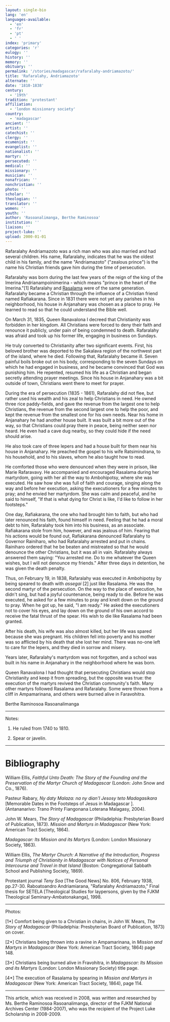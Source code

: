 ```yaml
---
layout: single-bio
lang: 'en'
languages-available:
  - 'en'
  - 'fr'
  - 'pt'
  - ' '
index: 'primary'
categories: 'r'
eulogy: ''
history: ''
memory: ''
obituary: ''
permalink: '/stories/madagascar/rafaralahy-andriamazoto/'
title: 'Rafaralahy, Andriamazoto'
alternate: ''
date: '1810-1838'
century:
  - '19th'
tradition: 'protestant'
affiliation:
  - 'london missionary society'
country:
  - 'madagascar'
ancient: ''
artist: ''
catechist: ''
clergy: ''
ecumenist: ''
evangelist: ''
nationalist: ''
martyr: ''
persecuted: ''
medical: ''
missionary: ''
musician: ''
nonafrican: ''
nonchristian: ''
photo: ''
scholar: ''
theologian: ''
translator: ''
women: ''
youth: ''
author: 'Rasoanalimanga, Berthe Raminosoa'
institution: ''
liaison: ''
project-luke: ''
upload: 2000-01-01
---
```



Rafaralahy Andriamazoto was a rich man who was also married and had several children. His name, Rafaralahy, indicates that he was the oldest child in his family, and the name "Andriamazoto" ("zealous prince") is the name his Christian friends gave him during the time of persecution.

Rafaralahy was born during the last few years of the reign of the king of the Imerina Andrianampoinimerina - which means "prince in the heart of the Imerina."[1] Rafaralahy and [Rasalama](http://www.dacb.org/stories/madagascar/rasalama_raf.html) were of the same generation. Rafaralahy became a Christian through the influence of a Christian friend named Rafiakarana. Since in 1831 there were not yet any parishes in his neighborhood, his house in Anjanahary was chosen as a place to pray. He learned to read so that he could understand the Bible well.

On March 31, 1835, Queen Ranavalona I decreed that Christianity was forbidden in her kingdom. All Christians were forced to deny their faith and renounce it publicly, under pain of being condemned to death. Rafaralahy was afraid and took up his former life, engaging in business on Sundays.

He truly converted to Christianity after two significant events. First, his beloved brother was deported to the Sakalava region of the northwest part of the island, where he died. Following that, Rafaralahy became ill. Seven painful boils broke out on his body, corresponding to the seven Sundays on which he had engaged in business, and he became convinced that God was punishing him. He repented, resumed his life as a Christian and began secretly attending prayer meetings. Since his house in Anjanahary was a bit outside of town, Christians went there to meet for prayer.

During the era of persecution (1835 - 1861), Rafaralahy did not flee, but rather used his wealth and his zeal to help Christians in need. He owned three rice paddy-fields, and gave the revenue from the largest one to help Christians, the revenue from the second largest one to help the poor, and kept the revenue from the smallest one for his own needs. Near his home in Anjanahary he had another house built. It was built a bit more out of the way, so that Christians could pray there in peace, being neither seen nor heard. He even had a cave dug nearby, so they could hide if the need should arise.

He also took care of three lepers and had a house built for them near his house in Anjanahary. He preached the gospel to his wife Ratsimindrana, to his household, and to his slaves, whom he also taught how to read.

He comforted those who were denounced when they were in prison, like Marie Rafaravavy. He accompanied and encouraged Rasalama during her martyrdom, going with her all the way to Ambohipotsy, where she was executed. He saw how she was full of faith and courage, singing along the way and before her execution, asking the executioners for a few minutes to pray; and he envied her martyrdom. She was calm and peaceful, and he said to himself, "If that is what dying for Christ is like, I'd like to follow in her footsteps."

One day, Rafiakarana, the one who had brought him to faith, but who had later renounced his faith, found himself in need. Feeling that he had a moral debt to him, Rafaralahy took him into his business, as an associate. Rafiakarana stole from him, however, and was jealous of him. Fearing that his actions would be found out, Rafiakarana denounced Rafaralahy to Governor Rainiharo, who had Rafaralahy arrested and put in chains. Rainiharo ordered that he be beaten and mistreated so that he would denounce the other Christians, but it was all in vain. Rafaralahy always answered them saying: "You arrested me. Do to me whatever the Queen wishes, but I will not denounce my friends." After three days in detention, he was given the death penalty.

Thus, on February 19, in 1838, Rafaralahy was executed in Ambohipotsy by being speared to death with *assegai* [2] just like Rasalama. He was the second martyr of the persecution. On the way to the place of execution, he didn't sing, but had a joyful countenance, being ready to die. Before he was executed, he asked for a few minutes to pray and knelt down on the ground to pray. When he got up, he said, "I am ready." He asked the executioners not to cover his eyes, and lay down on the ground of his own accord to receive the fatal thrust of the spear. His wish to die like Rasalama had been granted.

After his death, his wife was also almost killed, but her life was spared because she was pregnant. His children fell into poverty and his mother was so afflicted by his death that she lost her mind. There was no-one left to care for the lepers, and they died in sorrow and misery.

Years later, Rafaralahy's martyrdom was not forgotten, and a school was built in his name in Anjanahary in the neighborhood where he was born.

Queen Ranavalona I had thought that persecuting Christians would stop Christianity and keep it from spreading, but the opposite was true: the execution of the martyrs revived the Christian community's faith. Many other martyrs followed Rasalama and Rafaralahy. Some were thrown from a cliff in Ampamarinana, and others were burned alive in Faravohitra.

Berthe Raminosoa Rasoanalimanga

---

Notes:

1. He ruled from 1740 to 1810.

2. Spear or javelin.

---

# Bibliography

William Ellis, *Faithful Unto Death: The Story of the Founding and the Preservation of the Martyr Church of Madagascar* (London: John Snow and Co., 1876).

Pasteur Rabary, *Ny daty Malaza: na ny dian'I Jesosy teto Madagasikara* [Memorable Dates in the Footsteps of Jesus in Madagascar ]. (Antananarivo: Trano Printy Fiangonana Loterana Malagasy, 2004).

John W. Mears, *The Story of Madagascar* (Philadelphia: Presbyterian Board of Publication, 1873).
*Mission and Martyrs in Madagascar* (New York: American Tract Society, 1864).

*Madagascar: Its Mission and its Martyrs* (London: London Missionary Society, 1863).

William Ellis, *The Martyr Church: A Narrative of the Introduction, Progress and Triumph of Christianity in Madagascar with Notices of Personal Intercourse and Travel in that Island* (Boston: Congregational Sabbath School and Publishing Society, 1869).

Protestant journal *Teny Soa* [The Good News] No. 806, February 1938, pp.27-30.
Raboatoandro Andriamiarana, "Rafaralahy Andriamazoto," Final thesis for SETELA [Theological Studies for laypersons, given by the FJKM Theological Seminary-Ambatonakanga], 1998.

---

Photos:

[1*] Comfort being given to a Christian in chains, in John W. Mears, *The Story of Madagascar* (Philadelphia: Presbyterian Board of Publication, 1873) on cover.

[2*] Christians being thrown into a ravine in Ampamarinana, in *Mission and Martyrs in Madagascar* (New York: American Tract Society, 1864) page 148.

[3*] Christians being burned alive in Fravohitra, in *Madagascar: Its Mission and its Martyrs* (London: London Missionary Society) title page.

[4*] The execution of Rasalama by spearing in *Mission and Martyrs in Madagascar* (New York: American Tract Society, 1864), page 114.

---

This article, which was received in 2008, was written and researched by Ms. Berthe Raminosoa Rasoanalimanga, director of the FJKM National Archives Center (1984-2007), who was the recipient of the Project Luke Scholarship in 2008-2009.